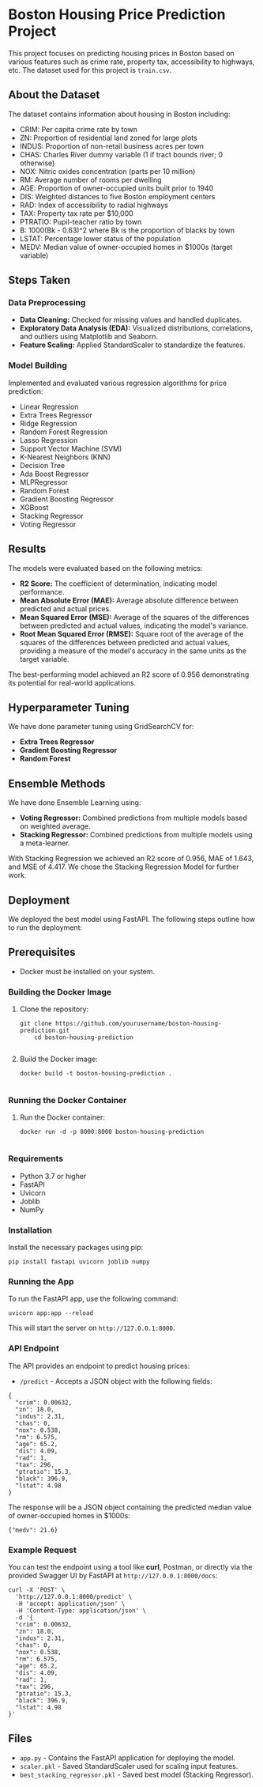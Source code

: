 <h1>Boston Housing Price Prediction Project</h1>
<p>This project focuses on predicting housing prices in Boston based on various features such as crime rate, property tax, accessibility to highways, etc. The dataset used for this project is <code>train.csv</code>.</p>

<h2>About the Dataset</h2>
<p>The dataset contains information about housing in Boston including:</p>
<ul>
  <li>CRIM: Per capita crime rate by town</li>
  <li>ZN: Proportion of residential land zoned for large plots</li>
  <li>INDUS: Proportion of non-retail business acres per town</li>
  <li>CHAS: Charles River dummy variable (1 if tract bounds river; 0 otherwise)</li>
  <li>NOX: Nitric oxides concentration (parts per 10 million)</li>
  <li>RM: Average number of rooms per dwelling</li>
  <li>AGE: Proportion of owner-occupied units built prior to 1940</li>
  <li>DIS: Weighted distances to five Boston employment centers</li>
  <li>RAD: Index of accessibility to radial highways</li>
  <li>TAX: Property tax rate per $10,000</li>
  <li>PTRATIO: Pupil-teacher ratio by town</li>
  <li>B: 1000(Bk - 0.63)^2 where Bk is the proportion of blacks by town</li>
  <li>LSTAT: Percentage lower status of the population</li>
  <li>MEDV: Median value of owner-occupied homes in $1000s (target variable)</li>
</ul>

<h2>Steps Taken</h2>
<h3>Data Preprocessing</h3>
<ul>
  <li><strong>Data Cleaning:</strong> Checked for missing values and handled duplicates.</li>
  <li><strong>Exploratory Data Analysis (EDA):</strong> Visualized distributions, correlations, and outliers using Matplotlib and Seaborn.</li>
  <li><strong>Feature Scaling:</strong> Applied StandardScaler to standardize the features.</li>
</ul>

<h3>Model Building</h3>
<p>Implemented and evaluated various regression algorithms for price prediction:</p>
<ul>
  <li>Linear Regression</li>
  <li>Extra Trees Regressor</li>
  <li>Ridge Regression</li>
  <li>Random Forest Regression</li>
  <li>Lasso Regression</li>
  <li>Support Vector Machine (SVM)</li>
  <li>K-Nearest Neighbors (KNN)</li>
  <li>Decision Tree</li>
  <li>Ada Boost Regressor</li>
  <li>MLPRegressor</li>
  <li>Random Forest</li>
  <li>Gradient Boosting Regressor</li>
  <li>XGBoost</li>
  <li>Stacking Regressor</li>
  <li>Voting Regressor</li>
</ul>

<h2>Results</h2>
<p>The models were evaluated based on the following metrics:</p>
<ul>
  <li><strong>R2 Score:</strong> The coefficient of determination, indicating model performance.</li>
  <li><strong>Mean Absolute Error (MAE):</strong> Average absolute difference between predicted and actual prices.</li>
  <li><strong>Mean Squared Error (MSE):</strong> Average of the squares of the differences between predicted and actual values, indicating the model's variance.</li>
  <li><strong>Root Mean Squared Error (RMSE):</strong> Square root of the average of the squares of the differences between predicted and actual values, providing a measure of the model's accuracy in the same units as the target variable.</li>
</ul>
<p>The best-performing model achieved an R2 score of 0.956 demonstrating its potential for real-world applications.</p>

<h2>Hyperparameter Tuning</h2>
<p>We have done parameter tuning using GridSearchCV for:</p>
<ul>
  <li><strong>Extra Trees Regressor</strong></li>
  <li><strong>Gradient Boosting Regressor</strong></li>
  <li><strong>Random Forest</strong></li>
</ul>

<h2>Ensemble Methods</h2>
<p>We have done Ensemble Learning using:</p>
<ul>
  <li><strong>Voting Regressor:</strong> Combined predictions from multiple models based on weighted average.</li>
  <li><strong>Stacking Regressor:</strong> Combined predictions from multiple models using a meta-learner.</li>
</ul>
<p>With Stacking Regression we achieved an R2 score of 0.956, MAE of 1.643, and MSE of 4.417. We chose the Stacking Regression Model for further work.</p>

<h2>Deployment</h2>
<p>We deployed the best model using FastAPI. The following steps outline how to run the deployment:</p>


<h2>Prerequisites</h2>
<ul>
  <li>Docker must be installed on your system.</li>
</ul>
<h3>Building the Docker Image</h3>
<ol>
  <li>Clone the repository:
    <pre><code>git clone https://github.com/yourusername/boston-housing-prediction.git
    cd boston-housing-prediction
    </code></pre>
  </li>
  <li>Build the Docker image:
    <pre><code>docker build -t boston-housing-prediction .
    </code></pre>
  </li>
</ol>
<h3>Running the Docker Container</h3>
<ol>
  <li>Run the Docker container:
    <pre><code>docker run -d -p 8000:8000 boston-housing-prediction
    </code></pre>
  </li>
</ol>


<h3>Requirements</h3>
<ul>
  <li>Python 3.7 or higher</li>
  <li>FastAPI</li>
  <li>Uvicorn</li>
  <li>Joblib</li>
  <li>NumPy</li>
</ul>
<h3>Installation</h3>
<p>Install the necessary packages using pip:</p>
<pre><code>pip install fastapi uvicorn joblib numpy</code></pre>


<h3>Running the App</h3>
<p>To run the FastAPI app, use the following command:</p>
<pre><code>uvicorn app:app --reload</code></pre>
<p>This will start the server on <code>http://127.0.0.1:8000</code>.</p>

<h3>API Endpoint</h3>
<p>The API provides an endpoint to predict housing prices:</p>
<ul>
  <li><code>/predict</code> - Accepts a JSON object with the following fields:</li>
</ul>
<pre><code>{
  "crim": 0.00632,
  "zn": 18.0,
  "indus": 2.31,
  "chas": 0,
  "nox": 0.538,
  "rm": 6.575,
  "age": 65.2,
  "dis": 4.09,
  "rad": 1,
  "tax": 296,
  "ptratio": 15.3,
  "black": 396.9,
  "lstat": 4.98
}</code></pre>
<p>The response will be a JSON object containing the predicted median value of owner-occupied homes in $1000s:</p>
<pre><code>{"medv": 21.6}</code></pre>

<h3>Example Request</h3>
<p>You can test the endpoint using a tool like <strong>curl</strong>, Postman, or directly via the provided Swagger UI by FastAPI at <code>http://127.0.0.1:8000/docs</code>:</p>
<pre><code>curl -X 'POST' \
  'http://127.0.0.1:8000/predict' \
  -H 'accept: application/json' \
  -H 'Content-Type: application/json' \
  -d '{
  "crim": 0.00632,
  "zn": 18.0,
  "indus": 2.31,
  "chas": 0,
  "nox": 0.538,
  "rm": 6.575,
  "age": 65.2,
  "dis": 4.09,
  "rad": 1,
  "tax": 296,
  "ptratio": 15.3,
  "black": 396.9,
  "lstat": 4.98
}'</code></pre>

<h2>Files</h2>
<ul>
  <li><code>app.py</code> - Contains the FastAPI application for deploying the model.</li>
  <li><code>scaler.pkl</code> - Saved StandardScaler used for scaling input features.</li>
  <li><code>best_stacking_regressor.pkl</code> - Saved best model (Stacking Regressor).</li>
</ul>
